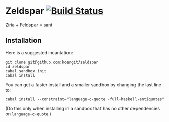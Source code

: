 # Zeldspar [![Build Status](https://travis-ci.org/kmate/zeldspar.svg?branch=master)](https://travis-ci.org/kmate/zeldspar)
Ziria + Feldspar = sant

## Installation

Here is a suggested incantation:

    git clone git@github.com:koengit/zeldspar
    cd zeldspar
    cabal sandbox init
    cabal install

You can get a faster install and a smaller sandbox by changing the last line to:

    cabal install --constraint="language-c-quote -full-haskell-antiquotes"

(Do this only when installing in a sandbox that has no other dependencies on `language-c-quote`.)
